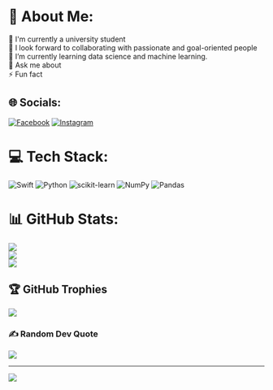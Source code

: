 # 💫 About Me:
🔭 I'm currently a university student<br>
👯 I look forward to collaborating with passionate and goal-oriented people<br>
🌱 I’m currently learning data science and machine learning.<br>
💬 Ask me about  <br>⚡ Fun fact


## 🌐 Socials:
[![Facebook](https://img.shields.io/badge/Facebook-%231877F2.svg?logo=Facebook&logoColor=white)](https://facebook.com/陳兆璿) [![Instagram](https://img.shields.io/badge/Instagram-%23E4405F.svg?logo=Instagram&logoColor=white)](https://instagram.com/@zhaoxuan_chen) 

# 💻 Tech Stack:
![Swift](https://img.shields.io/badge/swift-F54A2A?style=for-the-badge&logo=swift&logoColor=white) ![Python](https://img.shields.io/badge/python-3670A0?style=for-the-badge&logo=python&logoColor=ffdd54) ![scikit-learn](https://img.shields.io/badge/scikit--learn-%23F7931E.svg?style=for-the-badge&logo=scikit-learn&logoColor=white) ![NumPy](https://img.shields.io/badge/numpy-%23013243.svg?style=for-the-badge&logo=numpy&logoColor=white) ![Pandas](https://img.shields.io/badge/pandas-%23150458.svg?style=for-the-badge&logo=pandas&logoColor=white)
# 📊 GitHub Stats:
![](https://github-readme-stats.vercel.app/api?username=MrchenTB&theme=radical&hide_border=false&include_all_commits=false&count_private=true)<br/>
![](https://nirzak-streak-stats.vercel.app/?user=MrchenTB&theme=radical&hide_border=false)<br/>
![](https://github-readme-stats.vercel.app/api/top-langs/?username=MrchenTB&theme=radical&hide_border=false&include_all_commits=false&count_private=true&layout=compact)

## 🏆 GitHub Trophies
![](https://github-profile-trophy.vercel.app/?username=MrchenTB&theme=radical&no-frame=false&no-bg=false&margin-w=4)

### ✍️ Random Dev Quote
![](https://quotes-github-readme.vercel.app/api?type=horizontal&theme=radical)

---
[![](https://visitcount.itsvg.in/api?id=MrchenTB&icon=0&color=0)](https://visitcount.itsvg.in)

<!-- Proudly created with GPRM ( https://gprm.itsvg.in ) -->
